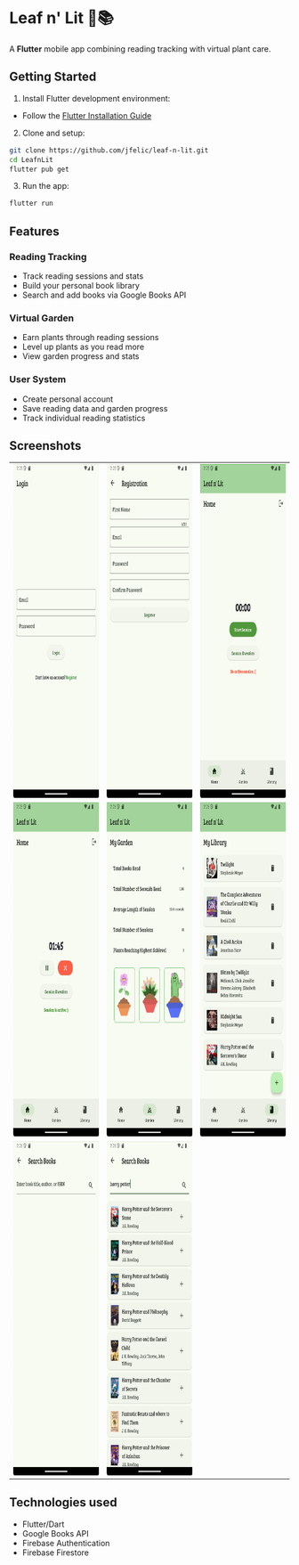 # Leaf n' Lit 🌱📚

A **Flutter** mobile app combining reading tracking with virtual plant care.

## Getting Started

1. Install Flutter development environment:
  - Follow the [Flutter Installation Guide](https://docs.flutter.dev/get-started/install)

2. Clone and setup:
  ```bash
  git clone https://github.com/jfelic/leaf-n-lit.git 
  cd LeafnLit
  flutter pub get
  ```

3. Run the app:
```bash
flutter run
```
## Features

### Reading Tracking
- Track reading sessions and stats
- Build your personal book library
- Search and add books via Google Books API

### Virtual Garden
- Earn plants through reading sessions
- Level up plants as you read more
- View garden progress and stats

### User System
- Create personal account
- Save reading data and garden progress
- Track individual reading statistics

## Screenshots
<table>
  <tr>
    <td><img src="screenshots/login_screen.png" width="275" height="600"/></td>
    <td><img src="screenshots/registration_screen.png" width="275" height="600"/></td>
    <td><img src="screenshots/session_screen.png" width="275" height="600"/></td>
  </tr>
  <tr>
    <td><img src="screenshots/active_session.png" width="275" height="600"/></td>
    <td><img src="screenshots/garden_screen.png" width="275" height="600"/></td>
    <td><img src="screenshots/library_screen.png" width="275" height="600"/></td>
  </tr>
  <tr>
    <td><img src="screenshots/add_book_screen.png" width="275" height="600"/></td>
    <td><img src="screenshots/search_book.png" width="275" height="600"/></td>
    <td></td>
  </tr>
</table>

## Technologies used
- Flutter/Dart
- Google Books API
- Firebase Authentication
- Firebase Firestore
